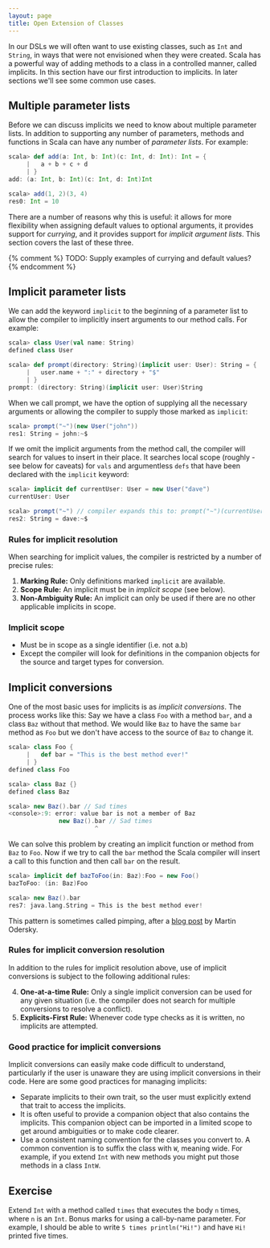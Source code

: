 ```yaml
---
layout: page
title: Open Extension of Classes
---
```


In our DSLs we will often want to use existing classes, such as `Int` and `String`, in ways that were not envisioned when they were created. Scala has a powerful way of adding methods to a class in a controlled manner, called implicits. In this section have our first introduction to implicits. In later sections we'll see some common use cases.

## Multiple parameter lists

Before we can discuss implicits we need to know about multiple parameter lists. In addition to supporting any number of parameters, methods and functions in Scala can have any number of *parameter lists*. For example:

~~~ scala
scala> def add(a: Int, b: Int)(c: Int, d: Int): Int = {
     |   a + b + c + d
     | }
add: (a: Int, b: Int)(c: Int, d: Int)Int

scala> add(1, 2)(3, 4)
res0: Int = 10
~~~

There are a number of reasons why this is useful: it allows for more flexibility when assigning default values to optional arguments, it provides support for *currying*, and it provides support for *implicit argument lists*. This section covers the last of these three.

{% comment %}
TODO: Supply examples of currying and default values?
{% endcomment %}

## Implicit parameter lists

We can add the keyword `implicit` to the beginning of a parameter list to allow the compiler to implicitly insert arguments to our method calls. For example:

~~~ scala
scala> class User(val name: String)
defined class User

scala> def prompt(directory: String)(implicit user: User): String = {
     |   user.name + ":" + directory + "$"
     | }
prompt: (directory: String)(implicit user: User)String
~~~

When we call prompt, we have the option of supplying all the necessary arguments or allowing the compiler to supply those marked as `implicit`:

~~~ scala
scala> prompt("~")(new User("john"))
res1: String = john:~$
~~~

If we omit the implicit arguments from the method call, the compiler will search for values to insert in their place. It searches local scope (roughly - see below for caveats) for `vals` and argumentless `defs` that have been declared with the `implicit` keyword:

~~~ scala
scala> implicit def currentUser: User = new User("dave")
currentUser: User

scala> prompt("~") // compiler expands this to: prompt("~")(currentUser)
res2: String = dave:~$
~~~

### Rules for implicit resolution

When searching for implicit values, the compiler is restricted by a number of precise rules:

 1. **Marking Rule:** Only definitions marked `implicit` are available.
 2. **Scope Rule:** An implicit must be in *implicit scope* (see below).
 3. **Non-Ambiguity Rule:** An implicit can only be used if there are no other applicable implicits in scope.

### Implicit scope

 - Must be in scope as a single identifier (i.e. not a.b)
 - Except the compiler will look for definitions in the companion objects for the source and target types
   for conversion.


## Implicit conversions

One of the most basic uses for implicits is as *implicit conversions*. The process works like this: Say we have a class `Foo` with a method `bar`, and a class `Baz` without that method. We would like `Baz` to have the same `bar` method as `Foo` but we don't have access to the source of `Baz` to change it.

~~~ scala
scala> class Foo {
     |   def bar = "This is the best method ever!"
     | }
defined class Foo

scala> class Baz {}
defined class Baz

scala> new Baz().bar // Sad times
<console>:9: error: value bar is not a member of Baz
              new Baz().bar // Sad times
                        ^
~~~

We can solve this problem by creating an implicit function or method from `Baz` to `Foo`. Now if we try to call the `bar` method the Scala compiler will insert a call to this function and then call `bar` on the result.

~~~ scala
scala> implicit def bazToFoo(in: Baz):Foo = new Foo()
bazToFoo: (in: Baz)Foo

scala> new Baz().bar
res7: java.lang.String = This is the best method ever!
~~~

This pattern is sometimes called pimping, after a [blog post](http://www.artima.com/weblogs/viewpost.jsp?thread=179766) by Martin Odersky.

### Rules for implicit conversion resolution

In addition to the rules for implicit resolution above, use of implicit conversions is subject to the following additional rules:

 4. **One-at-a-time Rule:** Only a single implicit conversion can be used for any given situation
    (i.e. the compiler does not search for multiple conversions to resolve a conflict).
 5. **Explicits-First Rule:** Whenever code type checks as it is written, no implicits are attempted.

### Good practice for implicit conversions

Implicit conversions can easily make code difficult to understand, particularly if the user is unaware they are using implicit conversions in their code. Here are some good practices for managing implicits:

- Separate implicits to their own trait, so the user must explicitly extend that trait to access the implicits.
- It is often useful to provide a companion object that also contains the implicits. This companion object can be imported in a limited scope to get around ambiguities or to make code clearer.
- Use a consistent naming convention for the classes you convert to. A common convention is to suffix the class with `W`, meaning wide. For example, if you extend `Int` with new methods you might put those methods in a class `IntW`.


## Exercise

Extend `Int` with a method called `times` that executes the body `n` times, where `n` is an `Int`. Bonus marks for using a call-by-name parameter. For example, I should be able to write `5 times println("Hi!")` and have `Hi!` printed five times.
